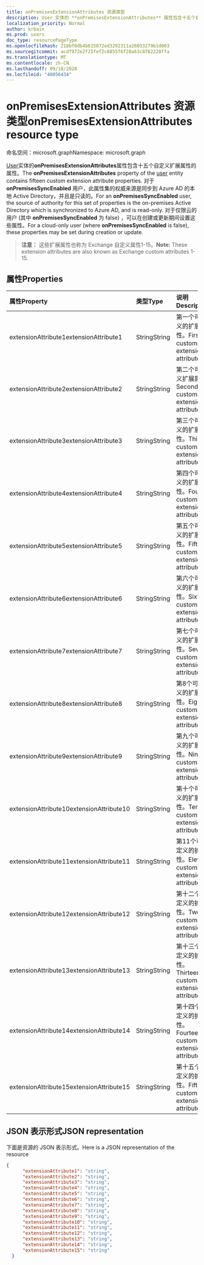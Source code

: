 ```yaml
---
title: onPremisesExtensionAttributes 资源类型
description: User 实体的 **onPremisesExtensionAttributes** 属性包含十五个自定义扩展属性的属性。 对于 **onPremisesSyncEnabled** 用户，这组属性在本地 Active Directory 中使用并同步到 Azure AD，并且是只读的。 对于仅限云的用户 (其中 **onPremisesSyncEnabled** 为 false) ，可以在创建或更新期间设置这些属性。
localization_priority: Normal
author: krbain
ms.prod: users
doc_type: resourcePageType
ms.openlocfilehash: 218bf0db4b615072ed3292311a26033279b1d803
ms.sourcegitcommit: acdf972e2f25fef2c6855f6f28a63c0762228ffa
ms.translationtype: MT
ms.contentlocale: zh-CN
ms.lasthandoff: 09/18/2020
ms.locfileid: "48056434"
---
```

# <a name="onpremisesextensionattributes-resource-type"></a><span data-ttu-id="ff225-105">onPremisesExtensionAttributes 资源类型</span><span class="sxs-lookup"><span data-stu-id="ff225-105">onPremisesExtensionAttributes resource type</span></span>

<span data-ttu-id="ff225-106">命名空间：microsoft.graph</span><span class="sxs-lookup"><span data-stu-id="ff225-106">Namespace: microsoft.graph</span></span>

<span data-ttu-id="ff225-107">[User](user.md)实体的**onPremisesExtensionAttributes**属性包含十五个自定义扩展属性的属性。</span><span class="sxs-lookup"><span data-stu-id="ff225-107">The **onPremisesExtensionAttributes** property of the [user](user.md) entity contains fifteen custom extension attribute properties.</span></span> <span data-ttu-id="ff225-108">对于 **onPremisesSyncEnabled** 用户，此属性集的权威来源是同步到 Azure AD 的本地 Active Directory，并且是只读的。</span><span class="sxs-lookup"><span data-stu-id="ff225-108">For an **onPremisesSyncEnabled** user, the source of authority for this set of properties is the on-premises Active Directory which is synchronized to Azure AD, and is read-only.</span></span> <span data-ttu-id="ff225-109">对于仅限云的用户 (其中 **onPremisesSyncEnabled** 为 false) ，可以在创建或更新期间设置这些属性。</span><span class="sxs-lookup"><span data-stu-id="ff225-109">For a cloud-only user (where **onPremisesSyncEnabled** is false), these properties may be set during creation or update.</span></span>

> <span data-ttu-id="ff225-110">**注意：** 这些扩展属性也称为 Exchange 自定义属性1-15。</span><span class="sxs-lookup"><span data-stu-id="ff225-110">**Note:** These extension attributes are also known as Exchange custom attributes 1-15.</span></span>

## <a name="properties"></a><span data-ttu-id="ff225-111">属性</span><span class="sxs-lookup"><span data-stu-id="ff225-111">Properties</span></span>
| <span data-ttu-id="ff225-112">属性</span><span class="sxs-lookup"><span data-stu-id="ff225-112">Property</span></span>     | <span data-ttu-id="ff225-113">类型</span><span class="sxs-lookup"><span data-stu-id="ff225-113">Type</span></span>   |<span data-ttu-id="ff225-114">说明</span><span class="sxs-lookup"><span data-stu-id="ff225-114">Description</span></span>|
|:---------------|:--------|:----------|
|<span data-ttu-id="ff225-115">extensionAttribute1</span><span class="sxs-lookup"><span data-stu-id="ff225-115">extensionAttribute1</span></span>|<span data-ttu-id="ff225-116">String</span><span class="sxs-lookup"><span data-stu-id="ff225-116">String</span></span>| <span data-ttu-id="ff225-117">第一个可自定义的扩展属性。</span><span class="sxs-lookup"><span data-stu-id="ff225-117">First customizable extension attribute.</span></span> |
|<span data-ttu-id="ff225-118">extensionAttribute2</span><span class="sxs-lookup"><span data-stu-id="ff225-118">extensionAttribute2</span></span>|<span data-ttu-id="ff225-119">String</span><span class="sxs-lookup"><span data-stu-id="ff225-119">String</span></span>| <span data-ttu-id="ff225-120">第二个可自定义扩展属性。</span><span class="sxs-lookup"><span data-stu-id="ff225-120">Second customizable extension attribute.</span></span> |
|<span data-ttu-id="ff225-121">extensionAttribute3</span><span class="sxs-lookup"><span data-stu-id="ff225-121">extensionAttribute3</span></span>|<span data-ttu-id="ff225-122">String</span><span class="sxs-lookup"><span data-stu-id="ff225-122">String</span></span>| <span data-ttu-id="ff225-123">第三个可自定义的扩展属性。</span><span class="sxs-lookup"><span data-stu-id="ff225-123">Third customizable extension attribute.</span></span> |
|<span data-ttu-id="ff225-124">extensionAttribute4</span><span class="sxs-lookup"><span data-stu-id="ff225-124">extensionAttribute4</span></span>|<span data-ttu-id="ff225-125">String</span><span class="sxs-lookup"><span data-stu-id="ff225-125">String</span></span>| <span data-ttu-id="ff225-126">第四个可自定义的扩展属性。</span><span class="sxs-lookup"><span data-stu-id="ff225-126">Fourth customizable extension attribute.</span></span> |
|<span data-ttu-id="ff225-127">extensionAttribute5</span><span class="sxs-lookup"><span data-stu-id="ff225-127">extensionAttribute5</span></span>|<span data-ttu-id="ff225-128">String</span><span class="sxs-lookup"><span data-stu-id="ff225-128">String</span></span>| <span data-ttu-id="ff225-129">第五个可自定义的扩展属性。</span><span class="sxs-lookup"><span data-stu-id="ff225-129">Fifth customizable extension attribute.</span></span> |
|<span data-ttu-id="ff225-130">extensionAttribute6</span><span class="sxs-lookup"><span data-stu-id="ff225-130">extensionAttribute6</span></span>|<span data-ttu-id="ff225-131">String</span><span class="sxs-lookup"><span data-stu-id="ff225-131">String</span></span>| <span data-ttu-id="ff225-132">第六个可自定义的扩展属性。</span><span class="sxs-lookup"><span data-stu-id="ff225-132">Sixth customizable extension attribute.</span></span> |
|<span data-ttu-id="ff225-133">extensionAttribute7</span><span class="sxs-lookup"><span data-stu-id="ff225-133">extensionAttribute7</span></span>|<span data-ttu-id="ff225-134">String</span><span class="sxs-lookup"><span data-stu-id="ff225-134">String</span></span>| <span data-ttu-id="ff225-135">第七个可自定义的扩展属性。</span><span class="sxs-lookup"><span data-stu-id="ff225-135">Seventh customizable extension attribute.</span></span> |
|<span data-ttu-id="ff225-136">extensionAttribute8</span><span class="sxs-lookup"><span data-stu-id="ff225-136">extensionAttribute8</span></span>|<span data-ttu-id="ff225-137">String</span><span class="sxs-lookup"><span data-stu-id="ff225-137">String</span></span>| <span data-ttu-id="ff225-138">第8个可自定义的扩展属性。</span><span class="sxs-lookup"><span data-stu-id="ff225-138">Eighth customizable extension attribute.</span></span> |
|<span data-ttu-id="ff225-139">extensionAttribute9</span><span class="sxs-lookup"><span data-stu-id="ff225-139">extensionAttribute9</span></span>|<span data-ttu-id="ff225-140">String</span><span class="sxs-lookup"><span data-stu-id="ff225-140">String</span></span>| <span data-ttu-id="ff225-141">第九个可自定义的扩展属性。</span><span class="sxs-lookup"><span data-stu-id="ff225-141">Ninth customizable extension attribute.</span></span> |
|<span data-ttu-id="ff225-142">extensionAttribute10</span><span class="sxs-lookup"><span data-stu-id="ff225-142">extensionAttribute10</span></span>|<span data-ttu-id="ff225-143">String</span><span class="sxs-lookup"><span data-stu-id="ff225-143">String</span></span>| <span data-ttu-id="ff225-144">第十个可自定义的扩展属性。</span><span class="sxs-lookup"><span data-stu-id="ff225-144">Tenth customizable extension attribute.</span></span> |
|<span data-ttu-id="ff225-145">extensionAttribute11</span><span class="sxs-lookup"><span data-stu-id="ff225-145">extensionAttribute11</span></span>|<span data-ttu-id="ff225-146">String</span><span class="sxs-lookup"><span data-stu-id="ff225-146">String</span></span>| <span data-ttu-id="ff225-147">第11个可自定义的扩展属性。</span><span class="sxs-lookup"><span data-stu-id="ff225-147">Eleventh customizable extension attribute.</span></span> |
|<span data-ttu-id="ff225-148">extensionAttribute12</span><span class="sxs-lookup"><span data-stu-id="ff225-148">extensionAttribute12</span></span>|<span data-ttu-id="ff225-149">String</span><span class="sxs-lookup"><span data-stu-id="ff225-149">String</span></span>| <span data-ttu-id="ff225-150">第十二个可自定义的扩展属性。</span><span class="sxs-lookup"><span data-stu-id="ff225-150">Twelfth customizable extension attribute.</span></span> |
|<span data-ttu-id="ff225-151">extensionAttribute13</span><span class="sxs-lookup"><span data-stu-id="ff225-151">extensionAttribute13</span></span>|<span data-ttu-id="ff225-152">String</span><span class="sxs-lookup"><span data-stu-id="ff225-152">String</span></span>| <span data-ttu-id="ff225-153">第十三个可自定义的扩展属性。</span><span class="sxs-lookup"><span data-stu-id="ff225-153">Thirteenth customizable extension attribute.</span></span> |
|<span data-ttu-id="ff225-154">extensionAttribute14</span><span class="sxs-lookup"><span data-stu-id="ff225-154">extensionAttribute14</span></span>|<span data-ttu-id="ff225-155">String</span><span class="sxs-lookup"><span data-stu-id="ff225-155">String</span></span>| <span data-ttu-id="ff225-156">第十四个可自定义的扩展属性。</span><span class="sxs-lookup"><span data-stu-id="ff225-156">Fourteenth customizable extension attribute.</span></span> |
|<span data-ttu-id="ff225-157">extensionAttribute15</span><span class="sxs-lookup"><span data-stu-id="ff225-157">extensionAttribute15</span></span>|<span data-ttu-id="ff225-158">String</span><span class="sxs-lookup"><span data-stu-id="ff225-158">String</span></span>| <span data-ttu-id="ff225-159">第十五个可自定义的扩展属性。</span><span class="sxs-lookup"><span data-stu-id="ff225-159">Fifteenth customizable extension attribute.</span></span> |

## <a name="json-representation"></a><span data-ttu-id="ff225-160">JSON 表示形式</span><span class="sxs-lookup"><span data-stu-id="ff225-160">JSON representation</span></span>

<span data-ttu-id="ff225-161">下面是资源的 JSON 表示形式。</span><span class="sxs-lookup"><span data-stu-id="ff225-161">Here is a JSON representation of the resource</span></span>

<!-- {
  "blockType": "resource",
  "optionalProperties": [

  ],
  "@odata.type": "microsoft.graph.onPremisesExtensionAttributes"
}-->


```json
{
      "extensionAttribute1": "string",
      "extensionAttribute2": "string",
      "extensionAttribute3": "string",
      "extensionAttribute4": "string",
      "extensionAttribute5": "string",
      "extensionAttribute6": "string",
      "extensionAttribute7": "string",
      "extensionAttribute8": "string",
      "extensionAttribute9": "string",
      "extensionAttribute10": "string",
      "extensionAttribute11": "string",
      "extensionAttribute12": "string",
      "extensionAttribute13": "string",
      "extensionAttribute14": "string",
      "extensionAttribute15": "string"
  }

```


<!-- uuid: 8fcb5dbc-d5aa-4681-8e31-b001d5168d79
2015-10-25 14:57:30 UTC -->
<!-- {
  "type": "#page.annotation",
  "description": "onPremisesExtensionAttributes resource",
  "keywords": "",
  "section": "documentation",
  "tocPath": ""
}-->

